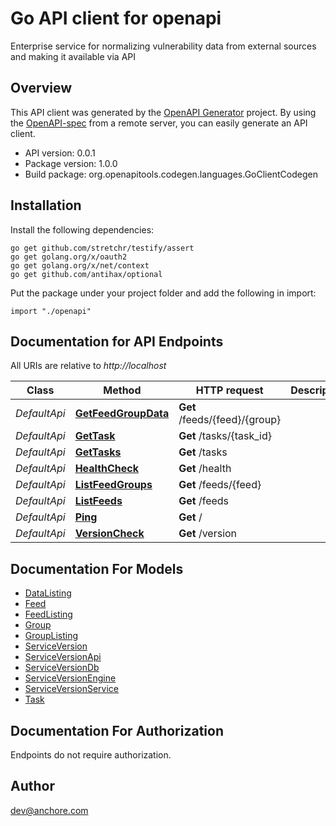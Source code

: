 # Go API client for openapi

Enterprise service for normalizing vulnerability data from external sources and making it available via API

## Overview
This API client was generated by the [OpenAPI Generator](https://openapi-generator.tech) project.  By using the [OpenAPI-spec](https://www.openapis.org/) from a remote server, you can easily generate an API client.

- API version: 0.0.1
- Package version: 1.0.0
- Build package: org.openapitools.codegen.languages.GoClientCodegen

## Installation

Install the following dependencies:

```shell
go get github.com/stretchr/testify/assert
go get golang.org/x/oauth2
go get golang.org/x/net/context
go get github.com/antihax/optional
```

Put the package under your project folder and add the following in import:

```golang
import "./openapi"
```

## Documentation for API Endpoints

All URIs are relative to *http://localhost*

Class | Method | HTTP request | Description
------------ | ------------- | ------------- | -------------
*DefaultApi* | [**GetFeedGroupData**](docs/DefaultApi.md#getfeedgroupdata) | **Get** /feeds/{feed}/{group} | 
*DefaultApi* | [**GetTask**](docs/DefaultApi.md#gettask) | **Get** /tasks/{task_id} | 
*DefaultApi* | [**GetTasks**](docs/DefaultApi.md#gettasks) | **Get** /tasks | 
*DefaultApi* | [**HealthCheck**](docs/DefaultApi.md#healthcheck) | **Get** /health | 
*DefaultApi* | [**ListFeedGroups**](docs/DefaultApi.md#listfeedgroups) | **Get** /feeds/{feed} | 
*DefaultApi* | [**ListFeeds**](docs/DefaultApi.md#listfeeds) | **Get** /feeds | 
*DefaultApi* | [**Ping**](docs/DefaultApi.md#ping) | **Get** / | 
*DefaultApi* | [**VersionCheck**](docs/DefaultApi.md#versioncheck) | **Get** /version | 


## Documentation For Models

 - [DataListing](docs/DataListing.md)
 - [Feed](docs/Feed.md)
 - [FeedListing](docs/FeedListing.md)
 - [Group](docs/Group.md)
 - [GroupListing](docs/GroupListing.md)
 - [ServiceVersion](docs/ServiceVersion.md)
 - [ServiceVersionApi](docs/ServiceVersionApi.md)
 - [ServiceVersionDb](docs/ServiceVersionDb.md)
 - [ServiceVersionEngine](docs/ServiceVersionEngine.md)
 - [ServiceVersionService](docs/ServiceVersionService.md)
 - [Task](docs/Task.md)


## Documentation For Authorization

 Endpoints do not require authorization.



## Author

dev@anchore.com

